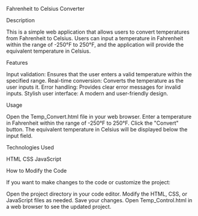Fahrenheit to Celsius Converter

Description

This is a simple web application that allows users to convert temperatures from Fahrenheit to Celsius. Users can input a temperature in Fahrenheit within the range of -250°F to 250°F, and the application will provide the equivalent temperature in Celsius.

Features

Input validation: Ensures that the user enters a valid temperature within the specified range.
Real-time conversion: Converts the temperature as the user inputs it.
Error handling: Provides clear error messages for invalid inputs.
Stylish user interface: A modern and user-friendly design.

Usage

Open the Temp_Convert.html file in your web browser.
Enter a temperature in Fahrenheit within the range of -250°F to 250°F.
Click the "Convert" button.
The equivalent temperature in Celsius will be displayed below the input field.

Technologies Used

HTML
CSS
JavaScript

How to Modify the Code

If you want to make changes to the code or customize the project:

Open the project directory in your code editor.
Modify the HTML, CSS, or JavaScript files as needed.
Save your changes.
Open Temp_Control.html in a web browser to see the updated project.
